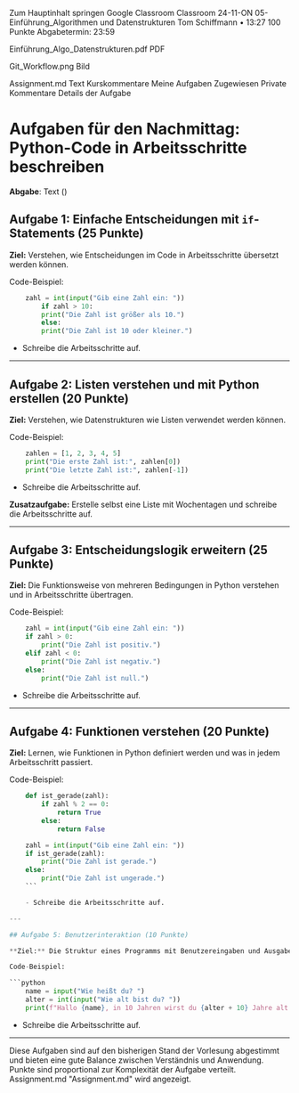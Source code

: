 Zum Hauptinhalt springen
Google Classroom
Classroom
24-11-ON
05-Einführung_Algorithmen und Datenstrukturen
Tom Schiffmann
•
13:27
100 Punkte
Abgabetermin: 23:59

Einführung_Algo_Datenstrukturen.pdf
PDF

Git_Workflow.png
Bild

Assignment.md
Text
Kurskommentare
Meine Aufgaben
Zugewiesen
Private Kommentare
Details der Aufgabe
# Aufgaben für den Nachmittag: Python-Code in Arbeitsschritte beschreiben

**Abgabe**: Text ()

## Aufgabe 1: Einfache Entscheidungen mit `if`-Statements (25 Punkte)

**Ziel:** Verstehen, wie Entscheidungen im Code in Arbeitsschritte übersetzt werden können.

Code-Beispiel:

```python
    zahl = int(input("Gib eine Zahl ein: "))
        if zahl > 10:
        print("Die Zahl ist größer als 10.")
        else:
        print("Die Zahl ist 10 oder kleiner.")
```

- Schreibe die Arbeitsschritte auf.

---

## Aufgabe 2: Listen verstehen und mit Python erstellen (20 Punkte)

**Ziel:** Verstehen, wie Datenstrukturen wie Listen verwendet werden können.

Code-Beispiel:

```python
    zahlen = [1, 2, 3, 4, 5]
    print("Die erste Zahl ist:", zahlen[0])
    print("Die letzte Zahl ist:", zahlen[-1])
```

- Schreibe die Arbeitsschritte auf.

**Zusatzaufgabe:** Erstelle selbst eine Liste mit Wochentagen und schreibe die Arbeitsschritte auf.

---

## Aufgabe 3: Entscheidungslogik erweitern (25 Punkte)

**Ziel:** Die Funktionsweise von mehreren Bedingungen in Python verstehen und in Arbeitsschritte übertragen.

Code-Beispiel:

```python
    zahl = int(input("Gib eine Zahl ein: "))
    if zahl > 0:
        print("Die Zahl ist positiv.")
    elif zahl < 0:
        print("Die Zahl ist negativ.")
    else:
        print("Die Zahl ist null.")
```

- Schreibe die Arbeitsschritte auf.

---

## Aufgabe 4: Funktionen verstehen (20 Punkte)

**Ziel:** Lernen, wie Funktionen in Python definiert werden und was in jedem Arbeitsschritt passiert.

Code-Beispiel:

```python
    def ist_gerade(zahl):
        if zahl % 2 == 0:
            return True
        else:
            return False

    zahl = int(input("Gib eine Zahl ein: "))
    if ist_gerade(zahl):
        print("Die Zahl ist gerade.")
    else:
        print("Die Zahl ist ungerade.")
    ```

    - Schreibe die Arbeitsschritte auf.

---

## Aufgabe 5: Benutzerinteraktion (10 Punkte)

**Ziel:** Die Struktur eines Programms mit Benutzereingaben und Ausgaben analysieren.

Code-Beispiel:

```python
    name = input("Wie heißt du? ")
    alter = int(input("Wie alt bist du? "))
    print(f"Hallo {name}, in 10 Jahren wirst du {alter + 10} Jahre alt sein!")
```

- Schreibe die Arbeitsschritte auf.

---

Diese Aufgaben sind auf den bisherigen Stand der Vorlesung abgestimmt und bieten eine gute Balance zwischen Verständnis und Anwendung. Punkte sind proportional zur Komplexität der Aufgabe verteilt.
Assignment.md
"Assignment.md" wird angezeigt.